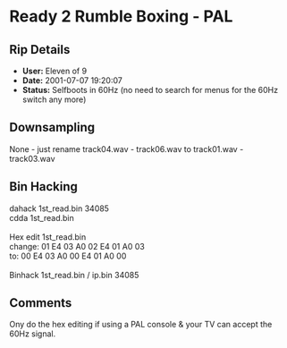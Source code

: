 # Ready 2 Rumble Boxing - PAL

## Rip Details

- **User:** Eleven of 9
- **Date:** 2001-07-07 19:20:07
- **Status:** Selfboots in 60Hz (no need to search for menus for the 60Hz switch any more)

## Downsampling

None - just rename track04.wav - track06.wav to track01.wav - track03.wav

## Bin Hacking

dahack 1st_read.bin 34085<br />cdda 1st_read.bin<br /><br />Hex edit 1st_read.bin<br />change: 01 E4 03 A0 02 E4 01 A0 03<br />to:         00 E4 03 A0 00 E4 01 A0 00<br /><br />Binhack 1st_read.bin / ip.bin 34085

## Comments

Ony do the hex editing if using a PAL console & your TV can accept the 60Hz signal.


